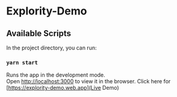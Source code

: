 # Explority-Demo

## Available Scripts

In the project directory, you can run:

### `yarn start`

Runs the app in the development mode.\
Open [http://localhost:3000](http://localhost:3000) to view it in the browser.
Click here for [https://explority-demo.web.app](Live Demo)

